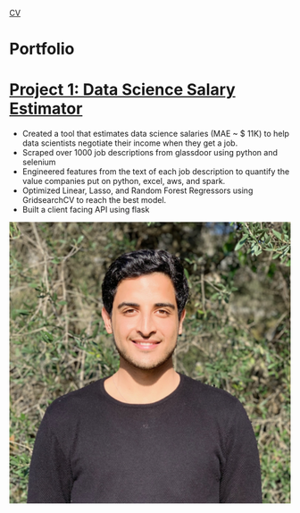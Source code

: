 [CV](https://github.com/lucasbens) 

# Portfolio

# [Project 1: Data Science Salary Estimator](https://github.com/lucasbens/LinkedinProject) 
* Created a tool that estimates data science salaries (MAE ~ $ 11K) to help data scientists negotiate their income when they get a job.
* Scraped over 1000 job descriptions from glassdoor using python and selenium
* Engineered features from the text of each job description to quantify the value companies put on python, excel, aws, and spark. 
* Optimized Linear, Lasso, and Random Forest Regressors using GridsearchCV to reach the best model. 
* Built a client facing API using flask 



![](/images/IMG_2289.jpg)
